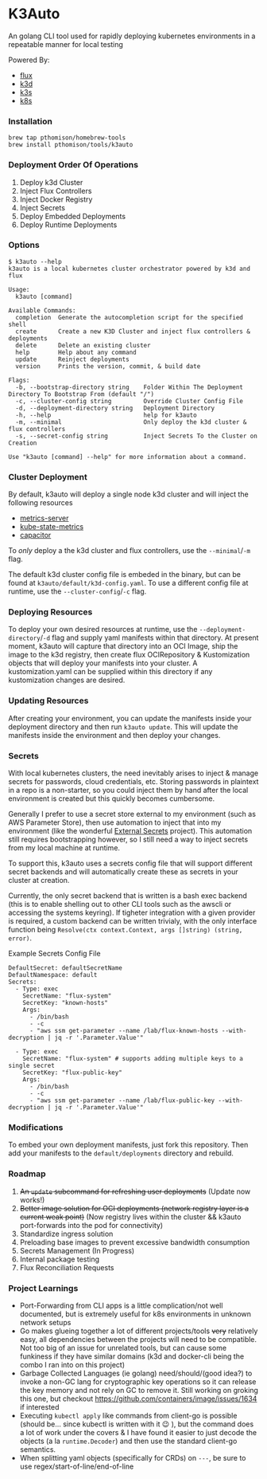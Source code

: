 # K3Auto

An golang CLI tool used for rapidly deploying kubernetes environments in a repeatable manner for local testing

Powered By:
- [flux](https://fluxcd.io/)
- [k3d](https://k3d.io)
- [k3s](https://k3s.io/)
- [k8s](https://kubernetes.io/)


### Installation
```
brew tap pthomison/homebrew-tools
brew install pthomison/tools/k3auto
```

### Deployment Order Of Operations
1. Deploy k3d Cluster
2. Inject Flux Controllers
3. Inject Docker Registry
4. Inject Secrets
5. Deploy Embedded Deployments
6. Deploy Runtime Deployments

### Options
```
$ k3auto --help
k3auto is a local kubernetes cluster orchestrator powered by k3d and flux

Usage:
  k3auto [command]

Available Commands:
  completion  Generate the autocompletion script for the specified shell
  create      Create a new K3D Cluster and inject flux controllers & deployments
  delete      Delete an existing cluster
  help        Help about any command
  update      Reinject deployments
  version     Prints the version, commit, & build date

Flags:
  -b, --bootstrap-directory string    Folder Within The Deployment Directory To Bootstrap From (default "/")
  -c, --cluster-config string         Override Cluster Config File
  -d, --deployment-directory string   Deployment Directory
  -h, --help                          help for k3auto
  -m, --minimal                       Only deploy the k3d cluster & flux controllers
  -s, --secret-config string          Inject Secrets To the Cluster on Creation

Use "k3auto [command] --help" for more information about a command.

```

###  Cluster Deployment

By default, k3auto will deploy a single node k3d cluster and will inject the following resources
- [metrics-server](https://github.com/kubernetes-sigs/metrics-server)
- [kube-state-metrics](https://github.com/kubernetes/kube-state-metrics)
- [capacitor](https://github.com/gimlet-io/capacitor)


To *only* deploy a the k3d cluster and flux controllers, use the `--minimal`/`-m` flag.

The default k3d cluster config file is embeded in the binary, but can be found at `k3auto/default/k3d-config.yaml`. To use a different config file at runtime, use the `--cluster-config`/`-c` flag.

### Deploying Resources

To deploy your own desired resources at runtime, use the `--deployment-directory`/`-d` flag and supply yaml manifests within that directory. At present moment, k3auto will capture that directory into an OCI Image, ship the image to the k3d registry, then create flux OCIRepository & Kustomization objects that will deploy your manifests into your cluster. A kustomization.yaml can be supplied within this directory if any kustomization changes are desired.

### Updating Resources

After creating your environment, you can update the manifests inside your deployment directory and then run `k3auto update`. This will update the manifests inside the environment and then deploy your changes.


### Secrets

With local kubernetes clusters, the need inevitably arises to inject & manage secrets for passwords, cloud credentials, etc. Storing passwords in plaintext in a repo is a non-starter, so you could inject them by hand after the local environment is created but this quickly becomes cumbersome.

Generally I prefer to use a secret store external to my environment (such as AWS Parameter Store), then use automation to inject that into my environment (like the wonderful [External Secrets](https://external-secrets.io/) project). This automation still requires bootstrapping however, so I still need a way to inject secrets from my local machine at runtime.

To support this, k3auto uses a secrets config file that will support different secret backends and will automatically create these as secrets in your cluster at creation.

Currently, the only secret backend that is written is a bash exec backend (this is to enable shelling out to other CLI tools such as the awscli or accessing the systems keyring). If tigheter integration with a given provider is required, a custom backend can be written trivialy, with the only interface function being `Resolve(ctx context.Context, args []string) (string, error)`.

Example Secrets Config File
```
DefaultSecret: defaultSecretName
DefaultNamespace: default
Secrets:
  - Type: exec
    SecretName: "flux-system"
    SecretKey: "known-hosts"
    Args:
      - /bin/bash
      - -c
      - "aws ssm get-parameter --name /lab/flux-known-hosts --with-decryption | jq -r '.Parameter.Value'"

  - Type: exec
    SecretName: "flux-system" # supports adding multiple keys to a single secret
    SecretKey: "flux-public-key"
    Args:
      - /bin/bash
      - -c
      - "aws ssm get-parameter --name /lab/flux-public-key --with-decryption | jq -r '.Parameter.Value'"

```


### Modifications

To embed your own deployment manifests, just fork this repository. Then add your manifests to the `default/deployments` directory and rebuild.


### Roadmap
1. ~~An `update` subcommand for refreshing user deployments~~ (Update now works!)
2. ~~Better image solution for OCI deployments (network registry layer is a current weak point)~~ (Now registry lives within the cluster && k3auto port-forwards into the pod for connectivity)
3. Standardize ingress solution
4. Preloading base images to prevent excessive bandwidth consumption
5. Secrets Management (In Progress)
6. Internal package testing
7. Flux Reconciliation Requests


### Project Learnings
- Port-Forwarding from CLI apps is a little complication/not well documented, but is extremely useful for k8s environments in unknown network setups
- Go makes glueing together a lot of different projects/tools ~~very~~ relatively easy, all dependencies between the projects will need to be compatible. Not too big of an issue for unrelated tools, but can cause some funkiness if they have similar domains (k3d and docker-cli being the combo I ran into on this project)
- Garbage Collected Languages (ie golang) need/should/(good idea?) to invoke a non-GC lang for cryptographic key operations so it can release the key memory and not rely on GC to remove it. Still working on groking this one, but checkout https://github.com/containers/image/issues/1634 if interested
- Executing `kubectl apply` like commands from client-go is possible (should be... since kubectl is written with it :wink: ), but the command does a lot of work under the covers & I have found it easier to just decode the objects (a la `runtime.Decoder`) and then use the standard client-go semantics.
- When splitting yaml objects (specifically for CRDs) on `---`, be sure to use regex/start-of-line/end-of-line